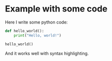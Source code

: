 # Example with some code

Here I write some python code:

```python
def hello_world():
    print("Hello, world!")

hello_world()
```

And it works well with syntax highlighting.
